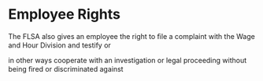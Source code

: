 # Employee Rights

The FLSA also gives an employee the right to ﬁle a complaint with the Wage and Hour Division and testify or

in other ways cooperate with an investigation or legal proceeding without being ﬁred or discriminated against